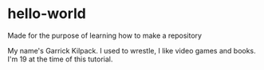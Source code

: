# hello-world
Made for the purpose of learning how to make a repository

My name's Garrick Kilpack. I used to wrestle, I like video games and books. I'm 19 at the time of this tutorial.
